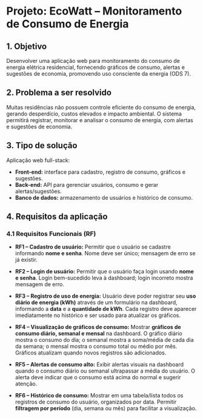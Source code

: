 # Projeto: EcoWatt – Monitoramento de Consumo de Energia

## 1. Objetivo
Desenvolver uma aplicação web para monitoramento do consumo de energia elétrica residencial, fornecendo gráficos de consumo, alertas e sugestões de economia, promovendo uso consciente da energia (ODS 7).

## 2. Problema a ser resolvido
Muitas residências não possuem controle eficiente do consumo de energia, gerando desperdício, custos elevados e impacto ambiental. O sistema permitirá registrar, monitorar e analisar o consumo de energia, com alertas e sugestões de economia.

## 3. Tipo de solução
Aplicação web full-stack:
- **Front-end:** interface para cadastro, registro de consumo, gráficos e sugestões.
- **Back-end:** API para gerenciar usuários, consumo e gerar alertas/sugestões.
- **Banco de dados:** armazenamento de usuários e histórico de consumo.

## 4. Requisitos da aplicação

### 4.1 Requisitos Funcionais (RF)

- **RF1 – Cadastro de usuário:** Permitir que o usuário se cadastre informando **nome e senha**. Nome deve ser único; mensagem de erro se já existir.

- **RF2 – Login de usuário:** Permitir que o usuário faça login usando **nome e senha**. Login bem-sucedido leva à dashboard; login incorreto mostra mensagem de erro.

- **RF3 – Registro de uso de energia:** Usuário deve poder registrar seu **uso diário de energia (kWh)** através de um formulário na dashboard, informando a **data** e a **quantidade de kWh**. Cada registro deve aparecer imediatamente no histórico e ser usado para atualizar os gráficos.

- **RF4 – Visualização de gráficos de consumo:** Mostrar **gráficos de consumo diário, semanal e mensal** na dashboard. O gráfico diário mostra o consumo do dia; o semanal mostra a soma/média de cada dia da semana; o mensal mostra o consumo total ou médio por mês. Gráficos atualizam quando novos registros são adicionados.

- **RF5 – Alertas de consumo alto:** Exibir alertas visuais na dashboard quando o consumo diário ou semanal ultrapassar a média do usuário. O alerta deve indicar que o consumo está acima do normal e sugerir atenção.

- **RF6 – Histórico de consumo:** Mostrar em uma tabela/lista todos os registros de consumo do usuário, organizados por data. Permitir **filtragem por período** (dia, semana ou mês) para facilitar a visualização.

